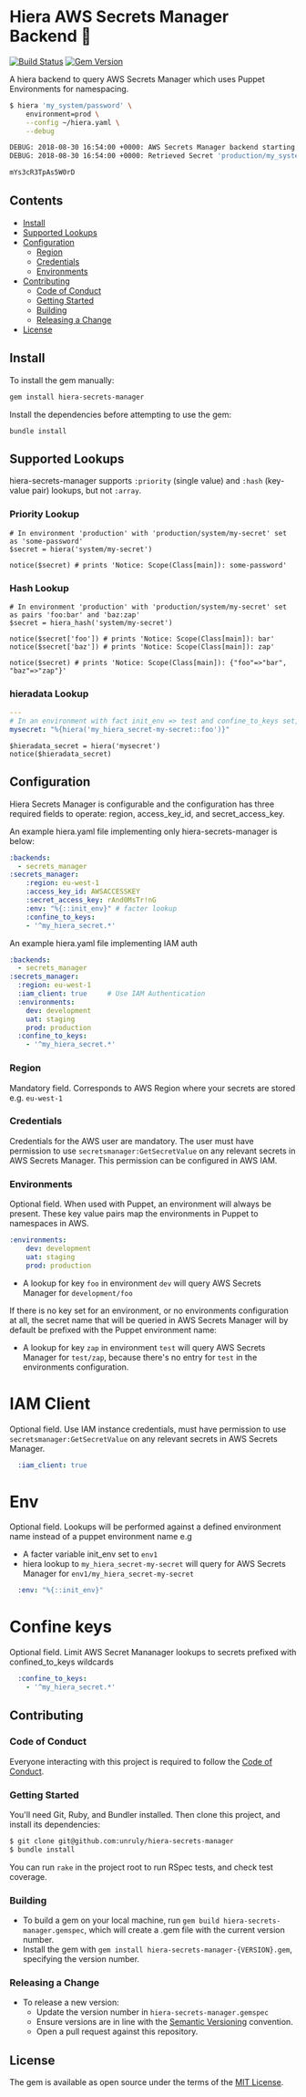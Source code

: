 # Hiera AWS Secrets Manager Backend :key:

[![Build Status](https://travis-ci.org/unruly/hiera-secrets-manager.svg?branch=master)](https://travis-ci.org/unruly/hiera-secrets-manager)
[![Gem Version](https://badge.fury.io/rb/hiera-secrets-manager.svg)](https://badge.fury.io/rb/hiera-secrets-manager)

A hiera backend to query AWS Secrets Manager which uses Puppet Environments for namespacing.

```bash
$ hiera 'my_system/password' \
    environment=prod \
    --config ~/hiera.yaml \
    --debug

DEBUG: 2018-08-30 16:54:00 +0000: AWS Secrets Manager backend starting
DEBUG: 2018-08-30 16:54:00 +0000: Retrieved Secret 'production/my_system/password' with version '2d06f591-ef4c-4e4e-8c6c-5e3668db9180'

mYs3cR3TpAs5W0rD
```

## Contents

- [Install](#install)
- [Supported Lookups](#supported-lookups)
- [Configuration](#configuration)
  - [Region](#region)
  - [Credentials](#credentials)
  - [Environments](#environments)
- [Contributing](#contributing)
  - [Code of Conduct](#code-of-conduct)
  - [Getting Started](#getting-started)
  - [Building](#building)
  - [Releasing a Change](#releasing-a-change)
- [License](#license)

## Install

To install the gem manually:

```bash
gem install hiera-secrets-manager
```

Install the dependencies before attempting to use the gem:

```
bundle install
```

## Supported Lookups

hiera-secrets-manager supports `:priority` (single value) and `:hash` (key-value pair) lookups, but not `:array`.

### Priority Lookup

```puppet
# In environment 'production' with 'production/system/my-secret' set as 'some-password'
$secret = hiera('system/my-secret')

notice($secret) # prints 'Notice: Scope(Class[main]): some-password'
```

### Hash Lookup

```puppet
# In environment 'production' with 'production/system/my-secret' set as pairs 'foo:bar' and 'baz:zap'
$secret = hiera_hash('system/my-secret')

notice($secret['foo']) # prints 'Notice: Scope(Class[main]): bar'
notice($secret['baz']) # prints 'Notice: Scope(Class[main]): zap'

notice($secret) # prints 'Notice: Scope(Class[main]): {"foo"=>"bar", "baz"=>"zap"}'
```

### hieradata Lookup

```yaml
---
# In an environment with fact init_env => test and confine_to_keys set, lookup secret test/my_hiera_secret-my-secret with key 'foo'
mysecret: "%{hiera('my_hiera_secret-my-secret::foo')}"

```

```puppet
$hieradata_secret = hiera('mysecret')
notice($hieradata_secret)
```

## Configuration

Hiera Secrets Manager is configurable and the configuration has three required fields to operate: region, access_key_id, and secret_access_key.

An example hiera.yaml file implementing only hiera-secrets-manager is below:

```yaml
:backends:
  - secrets_manager
:secrets_manager:
    :region: eu-west-1
    :access_key_id: AWSACCESSKEY
    :secret_access_key: rAnd0MsTr!nG
    :env: "%{::init_env}" # facter lookup
    :confine_to_keys:
    - '^my_hiera_secret.*' 
```

An example hiera.yaml file implementing IAM auth
```yaml
:backends:
  - secrets_manager
:secrets_manager:
  :region: eu-west-1
  :iam_client: true     # Use IAM Authentication
  :environments:
    dev: development
    uat: staging
    prod: production
  :confine_to_keys:
    - '^my_hiera_secret.*'
```
### Region

Mandatory field. Corresponds to AWS Region where your secrets are stored e.g. `eu-west-1`

### Credentials

Credentials for the AWS user are mandatory. The user must have permission to use `secretsmanager:GetSecretValue` on any relevant secrets in AWS Secrets Manager. This permission can be configured in AWS IAM.

### Environments

Optional field. When used with Puppet, an environment will always be present. These key value pairs map the environments in Puppet to namespaces in AWS.

```yaml
:environments:
    dev: development
    uat: staging
    prod: production
```

- A lookup for key `foo` in environment `dev` will query AWS Secrets Manager for `development/foo`

If there is no key set for an environment, or no environments configuration at all, the secret name that will be queried in AWS Secrets Manager will by default  be prefixed with the Puppet environment name:

- A lookup for key `zap` in environment `test` will query AWS Secrets Manager for `test/zap`, because there's no entry for `test` in the environments configuration.

# IAM Client

Optional field. Use IAM instance credentials, must have permission to use `secretsmanager:GetSecretValue` on any relevant secrets in AWS Secrets Manager.

```yaml
  :iam_client: true
```

# Env

Optional field. Lookups will be performed against a defined environment name instead of a puppet environment name
e.g
- A facter variable init_env set to `env1` 
- hiera lookup to `my_hiera_secret-my-secret` will query for AWS Secrets Manager for `env1/my_hiera_secret-my-secret`

```yaml
  :env: "%{::init_env}"
```

# Confine keys

Optional field. Limit AWS Secret Mananager lookups to secrets prefixed with confined_to_keys wildcards

```yaml
  :confine_to_keys:
    - '^my_hiera_secret.*'
```

## Contributing

### Code of Conduct

Everyone interacting with this project is required to follow the [Code of Conduct](./CODE_OF_CONDUCT.md).

### Getting Started

You'll need Git, Ruby, and Bundler installed. 
Then clone this project, and install its dependencies:

```bash
$ git clone git@github.com:unruly/hiera-secrets-manager
$ bundle install
```

You can run `rake` in the project root to run RSpec tests, and check test coverage.

### Building

- To build a gem on your local machine, run `gem build hiera-secrets-manager.gemspec`, which will create a .gem file with the current version number.
- Install the gem with `gem install hiera-secrets-manager-{VERSION}.gem`, specifying the version number.

### Releasing a Change

- To release a new version:
  - Update the version number in `hiera-secrets-manager.gemspec`
  - Ensure versions are in line with the [Semantic Versioning](https://semver.org/) convention.
  - Open a pull request against this repository.

## License

The gem is available as open source under the terms of the [MIT License](./LICENSE.md).
